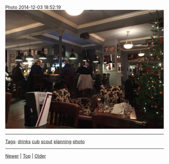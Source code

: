 <!--
title: Photo 2014-12-03 18
date: 2020-06-28T14:51:45.032Z
tags: drinks, cub, scout, planning, photo
-->





Photo 2014-12-03 18:52:19
![](104259354257-0.jpg)

<!--BOTTOM-POST-NAVIGATION-->
---

[Tags](tags.md): [drinks](tag-drinks.md) [cub](tag-cub.md) [scout](tag-scout.md) [planning](tag-planning.md) [photo](tag-photo.md)

---

[Newer](104259306802.md) | [Top](index.md) | [Older](104746684512.md)